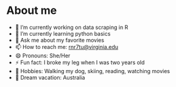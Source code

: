 # About me

- 🔭 I’m currently working on data scraping in R
- 🌱 I’m currently learning python basics
- 💬 Ask me about my favorite movies
- 📫 How to reach me: rnr7tu@virginia.edu
- 😄 Pronouns: She/Her
- ⚡ Fun fact: I broke my leg when I was two years old
- 💝 Hobbies: Walking my dog, skiing, reading, watching movies
- 🦭 Dream vacation: Australia

